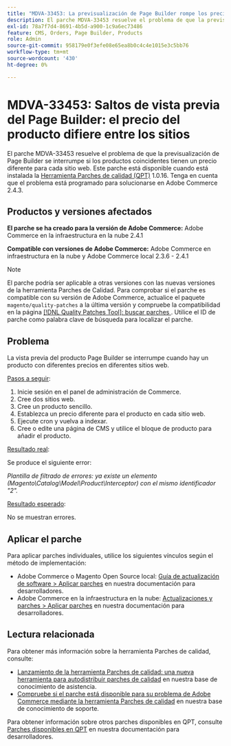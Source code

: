 ```yaml
---
title: "MDVA-33453: La previsualización de Page Builder rompe los precios del producto y difiere entre sitios"
description: El parche MDVA-33453 resuelve el problema de que la previsualización de Page Builder se interrumpe si los productos coincidentes tienen un precio diferente para cada sitio web. Este parche está disponible cuando está instalada la [Quality Patches Tool (QPT)](/help/announcements/adobe-commerce-announcements/magento-quality-patches-released-new-tool-to-self-serve-quality-patches.md) 1.0.16. Tenga en cuenta que el problema está programado para solucionarse en Adobe Commerce 2.4.3.
exl-id: 78a7f7d4-8691-4b5d-a900-1c9a6ec73486
feature: CMS, Orders, Page Builder, Products
role: Admin
source-git-commit: 958179e0f3efe08e65ea8b0c4c4e1015e3c5bb76
workflow-type: tm+mt
source-wordcount: '430'
ht-degree: 0%

---
```


# MDVA-33453: Saltos de vista previa del Page Builder: el precio del producto difiere entre los sitios

El parche MDVA-33453 resuelve el problema de que la previsualización de Page Builder se interrumpe si los productos coincidentes tienen un precio diferente para cada sitio web. Este parche está disponible cuando está instalada la [Herramienta Parches de calidad (QPT)](/help/announcements/adobe-commerce-announcements/magento-quality-patches-released-new-tool-to-self-serve-quality-patches.md) 1.0.16. Tenga en cuenta que el problema está programado para solucionarse en Adobe Commerce 2.4.3.

## Productos y versiones afectados

**El parche se ha creado para la versión de Adobe Commerce:** Adobe Commerce en la infraestructura en la nube 2.4.1

**Compatible con versiones de Adobe Commerce:** Adobe Commerce en infraestructura en la nube y Adobe Commerce local 2.3.6 - 2.4.1

>[!NOTE]
>
>El parche podría ser aplicable a otras versiones con las nuevas versiones de la herramienta Parches de Calidad. Para comprobar si el parche es compatible con su versión de Adobe Commerce, actualice el paquete `magento/quality-patches` a la última versión y compruebe la compatibilidad en la página [[!DNL Quality Patches Tool]: buscar parches ](https://devdocs.magento.com/quality-patches/tool.html#patch-grid). Utilice el ID de parche como palabra clave de búsqueda para localizar el parche.

## Problema

La vista previa del producto Page Builder se interrumpe cuando hay un producto con diferentes precios en diferentes sitios web.

<u>Pasos a seguir</u>:

1. Inicie sesión en el panel de administración de Commerce.
1. Cree dos sitios web.
1. Cree un producto sencillo.
1. Establezca un precio diferente para el producto en cada sitio web.
1. Ejecute cron y vuelva a indexar.
1. Cree o edite una página de CMS y utilice el bloque de producto para añadir el producto.

<u>Resultado real</u>:<br>

Se produce el siguiente error:

*Plantilla de filtrado de errores: ya existe un elemento (Magento\\Catalog\\Model\\Product\\Interceptor) con el mismo identificador &quot;2&quot;.*

<u>Resultado esperado</u>:<br>

No se muestran errores.

## Aplicar el parche

Para aplicar parches individuales, utilice los siguientes vínculos según el método de implementación:

* Adobe Commerce o Magento Open Source local: [Guía de actualización de software > Aplicar parches](https://devdocs.magento.com/guides/v2.4/comp-mgr/patching/mqp.html) en nuestra documentación para desarrolladores.
* Adobe Commerce en la infraestructura en la nube: [Actualizaciones y parches > Aplicar parches](https://devdocs.magento.com/cloud/project/project-patch.html) en nuestra documentación para desarrolladores.

## Lectura relacionada

Para obtener más información sobre la herramienta Parches de calidad, consulte:

* [Lanzamiento de la herramienta Parches de calidad: una nueva herramienta para autodistribuir parches de calidad](/help/announcements/adobe-commerce-announcements/magento-quality-patches-released-new-tool-to-self-serve-quality-patches.md) en nuestra base de conocimiento de asistencia.
* [Compruebe si el parche está disponible para su problema de Adobe Commerce mediante la herramienta Parches de calidad](/help/support-tools/patches-available-in-qpt-tool/check-patch-for-magento-issue-with-magento-quality-patches.md) en nuestra base de conocimiento de soporte.

Para obtener información sobre otros parches disponibles en QPT, consulte [Parches disponibles en QPT](https://devdocs.magento.com/quality-patches/tool.html#patch-grid) en nuestra documentación para desarrolladores.
